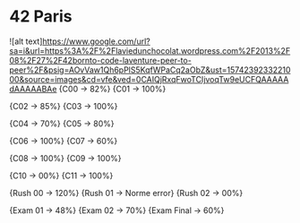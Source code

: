 # 42 Paris

![alt text]https://www.google.com/url?sa=i&url=https%3A%2F%2Flaviedunchocolat.wordpress.com%2F2013%2F08%2F27%2F42bornto-code-laventure-peer-to-peer%2F&psig=AOvVaw1Qh6pPlS5KqfWPaCq2aObZ&ust=1574239233221000&source=images&cd=vfe&ved=0CAIQjRxqFwoTCIjvoqTw9eUCFQAAAAAdAAAAABAe
{C00 -> 82%}
{C01 -> 100%}

{C02 -> 85%}
{C03 -> 100%}

{C04 -> 70%}
{C05 -> 80%}

{C06 -> 100%}
{C07 -> 60%}

{C08 -> 100%}
{C09 -> 100%}

{C10 -> 00%}
{C11 -> 100%}


{Rush 00 -> 120%}
{Rush 01 -> Norme error}
{Rush 02 -> 00%}

{Exam 01 -> 48%}
{Exam 02 -> 70%}
{Exam Final -> 60%}

